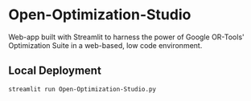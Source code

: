 # Open-Optimization-Studio
Web-app built with Streamlit to harness the power of Google OR-Tools' Optimization Suite in a web-based, low code environment. 


## Local Deployment

```terminal
streamlit run Open-Optimization-Studio.py
```